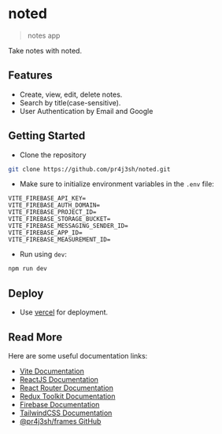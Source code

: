 # noted

> notes app

Take notes with noted.

## Features

- Create, view, edit, delete notes.
- Search by title(case-sensitive).
- User Authentication by Email and Google

## Getting Started

- Clone the repository

```bash
git clone https://github.com/pr4j3sh/noted.git
```

- Make sure to initialize environment variables in the `.env` file:

```plaintext
VITE_FIREBASE_API_KEY=
VITE_FIREBASE_AUTH_DOMAIN=
VITE_FIREBASE_PROJECT_ID=
VITE_FIREBASE_STORAGE_BUCKET=
VITE_FIREBASE_MESSAGING_SENDER_ID=
VITE_FIREBASE_APP_ID=
VITE_FIREBASE_MEASUREMENT_ID=
```

- Run using `dev`:

```bash
npm run dev
```

## Deploy

- Use [vercel](https://vercel.com/) for deployment.

## Read More

Here are some useful documentation links:

- [Vite Documentation](https://vite.dev/guide/)
- [ReactJS Documentation](https://react.dev/)
- [React Router Documentation](https://reactrouter.com/en/main/start/tutorial)
- [Redux Toolkit Documentation](https://redux-toolkit.js.org/introduction/getting-started)
- [Firebase Documentation](https://firebase.google.com/docs/build)
- [TailwindCSS Documentation](https://tailwindcss.com/docs/utility-first)
- [@pr4j3sh/frames GitHub](https://github.com/pr4j3sh/frames/)
